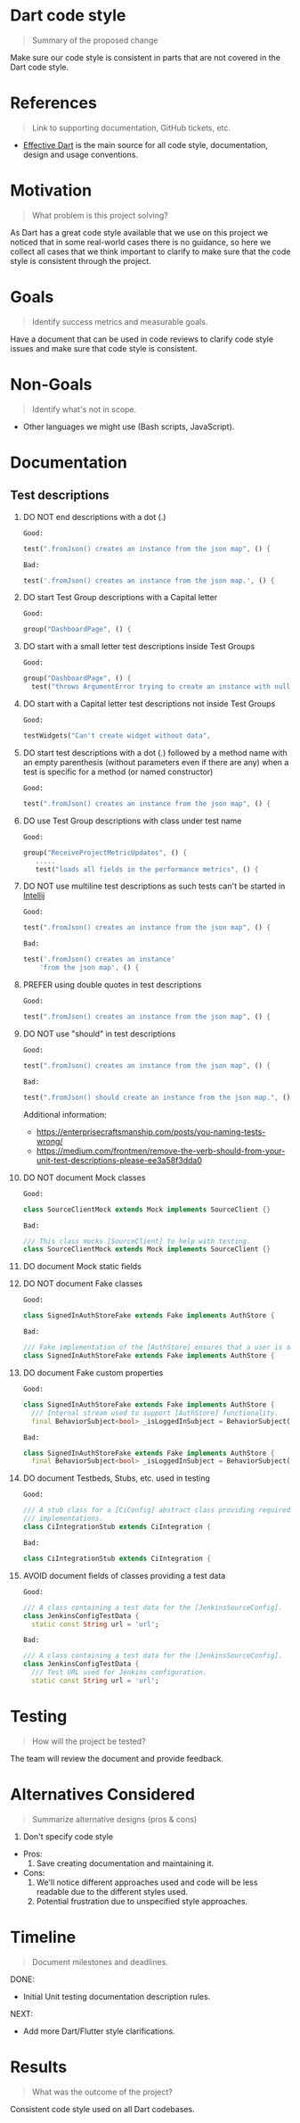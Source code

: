# Dart code style
> Summary of the proposed change

Make sure our code style is consistent in parts that are not covered in the Dart code style.

# References
> Link to supporting documentation, GitHub tickets, etc.

- [Effective Dart](https://dart.dev/guides/language/effective-dart/) is the main source for 
all code style, documentation, design and usage conventions.


# Motivation
> What problem is this project solving?

As Dart has a great code style available
that we use on this project we noticed that in some real-world cases there is no guidance,
so here we collect all cases that we think important to clarify to make sure that the code style
is consistent through the project.

# Goals

> Identify success metrics and measurable goals.

Have a document that can be used in code reviews to clarify code style issues and make sure
that code style is consistent.

# Non-Goals

> Identify what's not in scope.

- Other languages we might use (Bash scripts, JavaScript).

# Documentation

## Test descriptions
1. DO NOT end descriptions with a dot (.)
    
    `Good:`
              
    ```dart
    test(".fromJson() creates an instance from the json map", () {
    ```
   
    `Bad:`
               
    ```dart
    test('.fromJson() creates an instance from the json map.', () {
    ```
2. DO start Test Group descriptions with a Capital letter
    
    `Good:`
    
    ```dart
    group("DashboardPage", () {
    ```
3. DO start with a small letter test descriptions inside Test Groups

    `Good:`
    
    ```dart
    group("DashboardPage", () {
      test("throws ArgumentError trying to create an instance with null CI client", 
    ```
4. DO start with a Capital letter test descriptions not inside Test Groups
    
    `Good:`
    
    ```dart
    testWidgets("Can't create widget without data",
    ```
5. DO start test descriptions with a dot (.) followed by a method name with an empty parenthesis 
(without parameters even if there are any) when a test is specific for a method (or named constructor)

    `Good:`
    
    ```dart
    test(".fromJson() creates an instance from the json map", () {
    ```
6. DO use Test Group descriptions with class under test name
    
    `Good:`
    
    ```dart
    group("ReceiveProjectMetricUpdates", () {
       .....
       test("loads all fields in the performance metrics", () {
    ```
7. DO NOT use multiline test descriptions as such tests can't 
be started in [Intellij](https://youtrack.jetbrains.com/issue/WEB-44842)
    
    `Good:`
            
    ```dart
    test(".fromJson() creates an instance from the json map", () {
    ```
   
    `Bad:`
               
    ```dart
    test('.fromJson() creates an instance'
        'from the json map', () {
    ```
8. PREFER using double quotes in test descriptions
    
    `Good:`
    
    ```dart
    test(".fromJson() creates an instance from the json map", () {
    ```
9. DO NOT use "should" in test descriptions
    
    `Good:`
         
    ```dart
    test(".fromJson() creates an instance from the json map", () {
    ```
    
    `Bad:`
              
    ```dart
    test(".fromJson() should create an instance from the json map.", () {
    ```
    Additional information: 
    - https://enterprisecraftsmanship.com/posts/you-naming-tests-wrong/
    - https://medium.com/frontmen/remove-the-verb-should-from-your-unit-test-descriptions-please-ee3a58f3dda0
    
10. DO NOT document Mock classes
    
    `Good:`
    
    ```dart
    class SourceClientMock extends Mock implements SourceClient {}
    ```
    
    `Bad:`
              
    ```dart
    /// This class mocks [SourceClient] to help with testing.
    class SourceClientMock extends Mock implements SourceClient {}
    ```
    
11. DO document Mock static fields
12. DO NOT document Fake classes

    `Good:`
    
    ```dart
    class SignedInAuthStoreFake extends Fake implements AuthStore {
    ```
    
    `Bad:`
              
    ```dart
    /// Fake implementation of the [AuthStore] ensures that a user is already logged in into the app.
    class SignedInAuthStoreFake extends Fake implements AuthStore {
    ```
13. DO document Fake custom properties

    `Good:`
    
    ```dart
    class SignedInAuthStoreFake extends Fake implements AuthStore {
      /// Internal stream used to support [AuthStore] functionality.
      final BehaviorSubject<bool> _isLoggedInSubject = BehaviorSubject();
    ```
    
    `Bad:`
              
    ```dart
    class SignedInAuthStoreFake extends Fake implements AuthStore {
      final BehaviorSubject<bool> _isLoggedInSubject = BehaviorSubject();
    ```

14. DO document Testbeds, Stubs, etc. used in testing
    
    `Good:`
        
    ```dart
    /// A stub class for a [CiConfig] abstract class providing required
    /// implementations.
    class CiIntegrationStub extends CiIntegration {
    ```
    
    `Bad:`
          
    ```dart
    class CiIntegrationStub extends CiIntegration {
    ```
15. AVOID document fields of classes providing a test data

    `Good:`
        
    ```dart
    /// A class containing a test data for the [JenkinsSourceConfig].
    class JenkinsConfigTestData {
      static const String url = 'url';
    ```
    
    `Bad:`
          
    ```dart
    /// A class containing a test data for the [JenkinsSourceConfig].
    class JenkinsConfigTestData {
      /// Test URL used for Jenkins configuration.
      static const String url = 'url';
    ```
  
# Testing

> How will the project be tested?

The team will review the document and provide feedback.

# Alternatives Considered

> Summarize alternative designs (pros & cons)

1. Don't specify code style
- Pros:
    1. Save creating documentation and maintaining it.
- Cons:
    1. We'll notice different approaches used and code will be less 
    readable due to the different styles used.
    2. Potential frustration due to unspecified style approaches.

# Timeline

> Document milestones and deadlines.

DONE:

  - Initial Unit testing documentation description rules.

NEXT:

  - Add more Dart/Flutter style clarifications.
  
# Results

> What was the outcome of the project?

Consistent code style used on all Dart codebases.